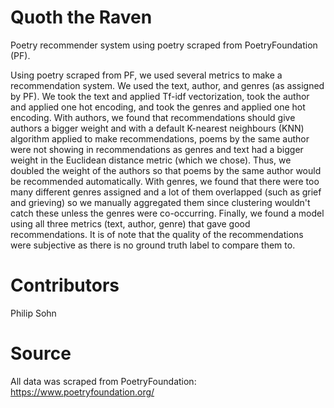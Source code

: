 # Quoth the Raven
Poetry recommender system using poetry scraped from PoetryFoundation (PF). 

Using poetry scraped from PF, we used several metrics to make a recommendation system. We used the text, author, and genres (as assigned by PF). We took the text and applied Tf-idf vectorization, took the author and applied one hot encoding, and took the genres and applied one hot encoding. With authors, we found that recommendations should give authors a bigger weight and with a default K-nearest neighbours (KNN) algorithm applied to make recommendations, poems by the same author were not showing in recommendations as genres and text had a bigger weight in the Euclidean distance metric (which we chose). Thus, we doubled the weight of the authors so that poems by the same author would be recommended automatically. With genres, we found that there were too many different genres assigned and a lot of them overlapped (such as grief and grieving) so we manually aggregated them since clustering wouldn't catch these unless the genres were co-occurring. Finally, we found a model using all three metrics (text, author, genre) that gave good recommendations. It is of note that the quality of the recommendations were subjective as there is no ground truth label to compare them to.

# Contributors
Philip Sohn

# Source
All data was scraped from PoetryFoundation: https://www.poetryfoundation.org/
